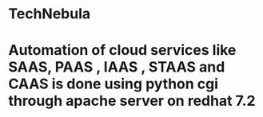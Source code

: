 # TechNebula
# Automation of cloud services like SAAS, PAAS , IAAS , STAAS and CAAS is done using python cgi through apache server on redhat 7.2
